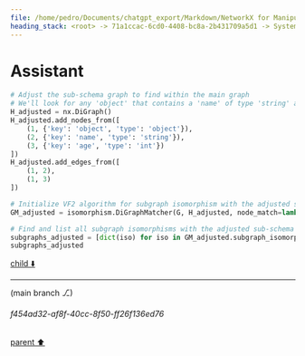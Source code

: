 ```yaml
---
file: /home/pedro/Documents/chatgpt_export/Markdown/NetworkX for Manipulating ASTs.md
heading_stack: <root> -> 71a1ccac-6cd0-4408-bc8a-2b431709a5d1 -> System -> 1dad7dfb-bea4-4abe-9d4a-6ce3af566faa -> System -> aaa28000-9b67-40c0-adba-594fac31b5cd -> User -> 470ac03f-1ee2-40df-9d83-ca0d9770fcde -> Assistant -> Representing ASTs as Graphs -> Operations -> 1. Transforming AST to NetworkX Graph -> 2. Analyzing and Manipulating -> 3. Transforming NetworkX Graph back to AST -> Advantages -> Caveats -> aaa2a60d-5686-41b9-b7fb-d8df3cc4f04c -> User -> 327b3201-45d7-486b-92a0-a30e90f9ea7b -> Assistant -> Operations Made Easier by NetworkX -> Alternative Libraries and Data Structures -> aaa20456-db56-4cf6-816c-cb073fe52d98 -> User -> 754fbcfa-654b-4ebd-a4f9-6a5906b4fa7a -> Assistant -> Applications in AST Manipulation -> Workflow with ASTs -> Considerations -> aaa22415-a6b1-4c7f-a115-839b15532cee -> User -> f640d2ca-5869-4792-909c-68b7071c6e82 -> Assistant -> Formal Definition -> Applications -> Algorithms -> Complexity -> NetworkX and Subgraph Isomorphism -> aaa29107-8cc0-4f2f-b5c5-e424f598075d -> User -> 1411f692-1f4a-4ef1-9196-9e7ae906240d -> Assistant -> Theory Behind Subgraph Isomorphism in Nested Data Structures -> Nodes -> Edges -> Typing Unification -> Code Demonstration -> 237e73c3-4c4e-42b7-91b3-29e325a122c1 -> Assistant -> 913cbd7d-22b8-4453-a7ea-552f502d4e37 -> Tool -> 994a736c-9a29-47c4-9323-ac4f54849f7a -> Assistant -> 5e02d0ca-93b2-4d53-bb2e-42722132078e -> Assistant
---
```

# Assistant

```python
# Adjust the sub-schema graph to find within the main graph
# We'll look for any 'object' that contains a 'name' of type 'string' and an 'age' of type 'int'
H_adjusted = nx.DiGraph()
H_adjusted.add_nodes_from([
    (1, {'key': 'object', 'type': 'object'}),
    (2, {'key': 'name', 'type': 'string'}),
    (3, {'key': 'age', 'type': 'int'})
])
H_adjusted.add_edges_from([
    (1, 2),
    (1, 3)
])

# Initialize VF2 algorithm for subgraph isomorphism with the adjusted sub-schema
GM_adjusted = isomorphism.DiGraphMatcher(G, H_adjusted, node_match=lambda n1, n2: n1['key'] == n2['key'] and n1['type'] == n2['type'])

# Find and list all subgraph isomorphisms with the adjusted sub-schema
subgraphs_adjusted = [dict(iso) for iso in GM_adjusted.subgraph_isomorphisms_iter()]
subgraphs_adjusted
```

[child ⬇️](#f454ad32-af8f-40cc-8f50-ff26f136ed76)

---

(main branch ⎇)
###### f454ad32-af8f-40cc-8f50-ff26f136ed76
[parent ⬆️](#5e02d0ca-93b2-4d53-bb2e-42722132078e)
